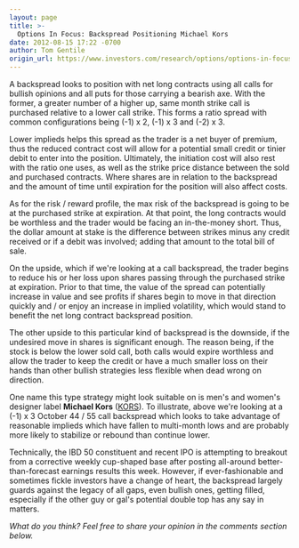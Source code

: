 ```yaml
---
layout: page
title: >-
  Options In Focus: Backspread Positioning Michael Kors
date: 2012-08-15 17:22 -0700
author: Tom Gentile
origin_url: https://www.investors.com/research/options/options-in-focus-backspread-positioning-michael-kors/
---
```






A backspread looks to position with net long contracts using all calls for bullish opinions and all puts for those carrying a bearish axe. With the former, a greater number of a higher up, same month strike call is purchased relative to a lower call strike. This forms a ratio spread with common configurations being (-1) x 2, (-1) x 3 and (-2) x 3. 

  

Lower implieds helps this spread as the trader is a net buyer of premium, thus the reduced contract cost will allow for a potential small credit or tinier debit to enter into the position. Ultimately, the initiation cost will also rest with the ratio one uses, as well as the strike price distance between the sold and purchased contracts. Where shares are in relation to the backspread and the amount of time until expiration for the position will also affect costs.

  

As for the risk / reward profile, the max risk of the backspread is going to be at the purchased strike at expiration. At that point, the long contracts would be worthless and the trader would be facing an in-the-money short. Thus, the dollar amount at stake is the difference between strikes minus any credit received or if a debit was involved; adding that amount to the total bill of sale. 

  

On the upside, which if we're looking at a call backspread, the trader begins to reduce his or her loss upon shares passing through the purchased strike at expiration. Prior to that time, the value of the spread can potentially increase in value and see profits if shares begin to move in that direction quickly and / or enjoy an increase in implied volatility, which would stand to benefit the net long contract backspread position.

  

The other upside to this particular kind of backspread is the downside, if the undesired move in shares is significant enough. The reason being, if the stock is below the lower sold call, both calls would expire worthless and allow the trader to keep the credit or have a much smaller loss on their hands than other bullish strategies less flexible when dead wrong on direction. 

  

  

One name this type strategy might look suitable on is men's and women's designer label **Michael Kors**  ([KORS](https://research.investors.com/quote.aspx?symbol=KORS)). To illustrate, above we're looking at a (-1) x 3 October 44 / 55 call backspread which looks to take advantage of reasonable implieds which have fallen to multi-month lows and are probably more likely to stabilize or rebound than continue lower. 

  

Technically, the IBD 50 constituent and recent IPO is attempting to breakout from a corrective weekly cup-shaped base after posting all-around better-than-forecast earnings results this week. However, if ever-fashionable and sometimes fickle investors have a change of heart, the backspread largely guards against the legacy of all gaps, even bullish ones, getting filled, especially if the other guy or gal's potential double top has any say in matters.

  

*What do you think? Feel free to share your opinion in the comments section below.*




